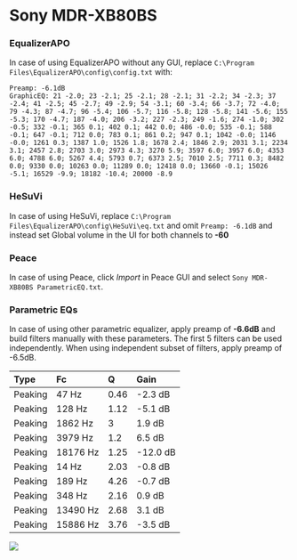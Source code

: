 # Sony MDR-XB80BS

### EqualizerAPO
In case of using EqualizerAPO without any GUI, replace `C:\Program Files\EqualizerAPO\config\config.txt`
with:
```
Preamp: -6.1dB
GraphicEQ: 21 -2.0; 23 -2.1; 25 -2.1; 28 -2.1; 31 -2.2; 34 -2.3; 37 -2.4; 41 -2.5; 45 -2.7; 49 -2.9; 54 -3.1; 60 -3.4; 66 -3.7; 72 -4.0; 79 -4.3; 87 -4.7; 96 -5.4; 106 -5.7; 116 -5.8; 128 -5.8; 141 -5.6; 155 -5.3; 170 -4.7; 187 -4.0; 206 -3.2; 227 -2.3; 249 -1.6; 274 -1.0; 302 -0.5; 332 -0.1; 365 0.1; 402 0.1; 442 0.0; 486 -0.0; 535 -0.1; 588 -0.1; 647 -0.1; 712 0.0; 783 0.1; 861 0.2; 947 0.1; 1042 -0.0; 1146 -0.0; 1261 0.3; 1387 1.0; 1526 1.8; 1678 2.4; 1846 2.9; 2031 3.1; 2234 3.1; 2457 2.8; 2703 3.0; 2973 4.3; 3270 5.9; 3597 6.0; 3957 6.0; 4353 6.0; 4788 6.0; 5267 4.4; 5793 0.7; 6373 2.5; 7010 2.5; 7711 0.3; 8482 0.0; 9330 0.0; 10263 0.0; 11289 0.0; 12418 0.0; 13660 -0.1; 15026 -5.1; 16529 -9.9; 18182 -10.4; 20000 -8.9
```

### HeSuVi
In case of using HeSuVi, replace `C:\Program Files\EqualizerAPO\config\HeSuVi\eq.txt` and omit `Preamp:
-6.1dB` and instead set Global volume in the UI for both channels to **-60**

### Peace
In case of using Peace, click *Import* in Peace GUI and select `Sony MDR-XB80BS ParametricEQ.txt`.

### Parametric EQs
In case of using other parametric equalizer, apply preamp of **-6.6dB** and build filters manually
with these parameters. The first 5 filters can be used independently.
When using independent subset of filters, apply preamp of -6.5dB.

| Type    | Fc       |    Q | Gain     |
|:--------|:---------|:-----|:---------|
| Peaking | 47 Hz    | 0.46 | -2.3 dB  |
| Peaking | 128 Hz   | 1.12 | -5.1 dB  |
| Peaking | 1862 Hz  | 3    | 1.9 dB   |
| Peaking | 3979 Hz  | 1.2  | 6.5 dB   |
| Peaking | 18176 Hz | 1.25 | -12.0 dB |
| Peaking | 14 Hz    | 2.03 | -0.8 dB  |
| Peaking | 189 Hz   | 4.26 | -0.7 dB  |
| Peaking | 348 Hz   | 2.16 | 0.9 dB   |
| Peaking | 13490 Hz | 2.68 | 3.1 dB   |
| Peaking | 15886 Hz | 3.76 | -3.5 dB  |

![](https://raw.githubusercontent.com/jaakkopasanen/AutoEq/master/results/oratory1990/harman_in-ear_2017-1/Sony%20MDR-XB80BS/Sony%20MDR-XB80BS.png)